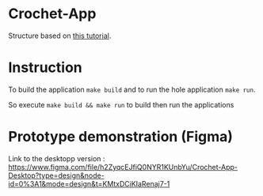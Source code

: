 # Crochet-App

Structure based on [this tutorial](https://medium.com/swlh/how-to-create-your-first-mern-mongodb-express-js-react-js-and-node-js-stack-7e8b20463e66).


# Instruction

To build the application `make build` and to run the hole application `make run`.

So execute `make build && make run` to build then run the applications

# Prototype demonstration (Figma)
Link to the desktopp version : https://www.figma.com/file/h2ZyqcEJfiQ0NYR1KUnbYu/Crochet-App-Desktop?type=design&node-id=0%3A1&mode=design&t=KMtxDCiKIaRenaj7-1
